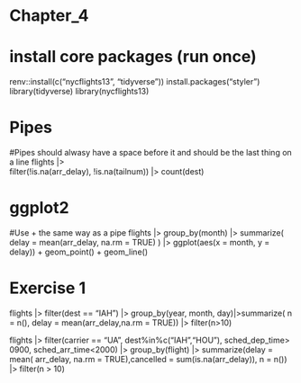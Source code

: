 # Chapter_4


# install core packages (run once)

renv::install(c(“nycflights13”, “tidyverse”)) install.packages(“styler”)
library(tidyverse) library(nycflights13)

# Pipes

\#Pipes should alwasy have a space before it and should be the last
thing on a line flights \|\>  
filter(!is.na(arr_delay), !is.na(tailnum)) \|\> count(dest)

# ggplot2

\#Use + the same way as a pipe flights \|\> group_by(month) \|\>
summarize( delay = mean(arr_delay, na.rm = TRUE) ) \|\> ggplot(aes(x =
month, y = delay)) + geom_point() + geom_line()

# Exercise 1

flights \|\> filter(dest == “IAH”) \|\> group_by(year, month,
day)\|\>summarize( n = n(), delay = mean(arr_delay,na.rm = TRUE)) \|\>
filter(n\>10)

flights \|\> filter(carrier == “UA”, dest%in%c(“IAH”,“HOU”),
sched_dep_time\> 0900, sched_arr_time\<2000) \|\> group_by(flight) \|\>
summarize(delay = mean( arr_delay, na.rm = TRUE),cancelled =
sum(is.na(arr_delay)), n = n()) \|\> filter(n \> 10)
